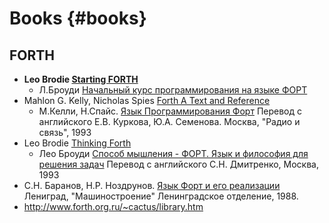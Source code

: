 # Books {#books}

## FORTH

* **Leo Brodie [Starting FORTH](https://www.forth.com/starting-forth/)**
	* Л.Броуди [Начальный курс программирования на языке ФОРТ](http://www.nncron.ru/download/sf.pdf)
* Mahlon G. Kelly, Nicholas Spies [Forth A Text and Reference](https://www.amazon.com/Forth-Text-Reference-Prentice-Hall-Software/dp/0133263312)
	* М.Келли, Н.Спайс. [Язык Программирования Форт](http://www.forth.org.ru/~cactus/files/kelly.rar) Перевод с английского Е.В. Куркова, Ю.А. Семенова. Москва, "Радио и связь", 1993	
* Leo Brodie [Thinking Forth](http://thinking-forth.sourceforge.net/)
	* Лео Броуди [Способ мышления - ФОРТ. Язык и философия для решения задач](http://www.forth.org.ru/~cactus/files/brodie.rar)
	Перевод с английского С.Н. Дмитренко, Москва, 1993
* С.Н. Баранов, Н.Р. Ноздрунов. 
[Язык Форт и его реализации](http://www.forth.org.ru/lit/baranov_nozdrunov_forth.djvu) 
Лениград, "Машиностроение" Ленинградское отделение, 1988.  
* http://www.forth.org.ru/~cactus/library.htm
